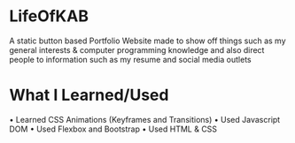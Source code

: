 # LifeOfKAB

A static button based Portfolio Website made to show off things such as my general interests & computer programming knowledge 
and also direct people to information such as my resume and social media outlets

# What I Learned/Used 

• Learned CSS Animations (Keyframes and Transitions)
• Used Javascript DOM 
• Used Flexbox and Bootstrap
• Used HTML & CSS
